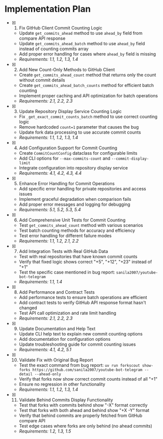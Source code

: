 # Implementation Plan

- [x] 1. Fix GitHub Client Commit Counting Logic
  - Update `get_commits_ahead` method to use `ahead_by` field from compare API response
  - Update `get_commits_ahead_batch` method to use `ahead_by` field instead of counting commits array
  - Add proper error handling for cases where `ahead_by` field is missing
  - _Requirements: 1.1, 1.2, 1.3, 1.4_

- [x] 2. Add New Count-Only Methods to GitHub Client
  - Create `get_commits_ahead_count` method that returns only the count without commit details
  - Create `get_commits_ahead_batch_counts` method for efficient batch counting
  - Implement proper caching and API optimization for batch operations
  - _Requirements: 2.1, 2.2, 2.3_

- [x] 3. Update Repository Display Service Counting Logic
  - Fix `_get_exact_commit_counts_batch` method to use correct counting logic
  - Remove hardcoded `count=1` parameter that causes the bug
  - Update fork data processing to use accurate commit counts
  - _Requirements: 1.1, 1.2, 1.3, 1.4_

- [x] 4. Add Configuration Support for Commit Counting
  - Create `CommitCountConfig` dataclass for configurable limits
  - Add CLI options for `--max-commits-count` and `--commit-display-limit`
  - Integrate configuration into repository display service
  - _Requirements: 4.1, 4.2, 4.3, 4.4_

- [x] 5. Enhance Error Handling for Commit Operations
  - Add specific error handling for private repositories and access issues
  - Implement graceful degradation when comparison fails
  - Add proper error messages and logging for debugging
  - _Requirements: 5.1, 5.2, 5.3, 5.4_

- [x] 6. Add Comprehensive Unit Tests for Commit Counting
  - Test `get_commits_ahead_count` method with various scenarios
  - Test batch counting methods for accuracy and efficiency
  - Test error handling for different failure modes
  - _Requirements: 1.1, 1.2, 2.1, 2.2_

- [x] 7. Add Integration Tests with Real GitHub Data
  - Test with real repositories that have known commit counts
  - Verify that fixed logic shows correct "+5", "+12", "+23" instead of "+1"
  - Test the specific case mentioned in bug report: `sanila2007/youtube-bot-telegram`
  - _Requirements: 1.1, 1.4_

- [x] 8. Add Performance and Contract Tests
  - Add performance tests to ensure batch operations are efficient
  - Add contract tests to verify GitHub API response format hasn't changed
  - Test API call optimization and rate limit handling
  - _Requirements: 2.1, 2.2, 2.3_

- [x] 9. Update Documentation and Help Text
  - Update CLI help text to explain new commit counting options
  - Add documentation for configuration options
  - Update troubleshooting guide for commit counting issues
  - _Requirements: 4.1, 4.2, 5.1_

- [x] 10. Validate Fix with Original Bug Report
  - Test the exact command from bug report: `uv run forkscout show-forks https://github.com/sanila2007/youtube-bot-telegram --detail --ahead-only`
  - Verify that forks now show correct commit counts instead of all "+1"
  - Ensure no regression in other functionality
  - _Requirements: 1.1, 1.2, 1.3, 1.4_

- [x] 11. Validate Behind Commits Display Functionality
  - Test that forks with commits behind show "-X" format correctly
  - Test that forks with both ahead and behind show "+X -Y" format
  - Verify that behind commits are properly fetched from GitHub compare API
  - Test edge cases where forks are only behind (no ahead commits)
  - _Requirements: 1.2, 1.3, 1.5_